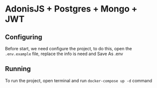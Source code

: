 # AdonisJS + Postgres + Mongo + JWT

## Configuring
Before start, we need configure the project, to do this, open the `.env.example` file, replace the info is need and Save As .env

## Running
To run the project, open terminal and run `docker-compose up -d` command

